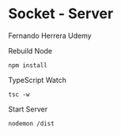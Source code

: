 # Socket - Server
Fernando Herrera Udemy

Rebuild Node
```
npm install
```

TypeScript Watch
```
tsc -w
```

Start Server 
```
nodemon /dist
```
